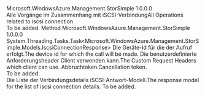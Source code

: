 <Type Name="IIscsiConnectionDetailsOperations" FullName="Microsoft.WindowsAzure.Management.StorSimple.IIscsiConnectionDetailsOperations">
  <TypeSignature Language="C#" Value="public interface IIscsiConnectionDetailsOperations" />
  <TypeSignature Language="ILAsm" Value=".class public interface auto ansi abstract IIscsiConnectionDetailsOperations" />
  <TypeSignature Language="DocId" Value="T:Microsoft.WindowsAzure.Management.StorSimple.IIscsiConnectionDetailsOperations" />
  <TypeSignature Language="VB.NET" Value="Public Interface IIscsiConnectionDetailsOperations" />
  <TypeSignature Language="F#" Value="type IIscsiConnectionDetailsOperations = interface" />
  <AssemblyInfo>
    <AssemblyName>Microsoft.WindowsAzure.Management.StorSimple</AssemblyName>
    <AssemblyVersion>1.0.0.0</AssemblyVersion>
  </AssemblyInfo>
  <Interfaces />
  <Docs>
    <summary>
            <span data-ttu-id="f19d2-101">Alle Vorgänge im Zusammenhang mit iSCSI-Verbindung</span><span class="sxs-lookup"><span data-stu-id="f19d2-101">All Operations related to iscsi connection</span></span>
            </summary>
    <remarks>To be added.</remarks>
  </Docs>
  <Members>
    <Member MemberName="GetAsync">
      <MemberSignature Language="C#" Value="public System.Threading.Tasks.Task&lt;Microsoft.WindowsAzure.Management.StorSimple.Models.IscsiConnectionResponse&gt; GetAsync (string deviceId, Microsoft.WindowsAzure.Management.StorSimple.Models.CustomRequestHeaders customRequestHeaders, System.Threading.CancellationToken cancellationToken);" />
      <MemberSignature Language="ILAsm" Value=".method public hidebysig newslot virtual instance class System.Threading.Tasks.Task`1&lt;class Microsoft.WindowsAzure.Management.StorSimple.Models.IscsiConnectionResponse&gt; GetAsync(string deviceId, class Microsoft.WindowsAzure.Management.StorSimple.Models.CustomRequestHeaders customRequestHeaders, valuetype System.Threading.CancellationToken cancellationToken) cil managed" />
      <MemberSignature Language="DocId" Value="M:Microsoft.WindowsAzure.Management.StorSimple.IIscsiConnectionDetailsOperations.GetAsync(System.String,Microsoft.WindowsAzure.Management.StorSimple.Models.CustomRequestHeaders,System.Threading.CancellationToken)" />
      <MemberSignature Language="F#" Value="abstract member GetAsync : string * Microsoft.WindowsAzure.Management.StorSimple.Models.CustomRequestHeaders * System.Threading.CancellationToken -&gt; System.Threading.Tasks.Task&lt;Microsoft.WindowsAzure.Management.StorSimple.Models.IscsiConnectionResponse&gt;" Usage="iIscsiConnectionDetailsOperations.GetAsync (deviceId, customRequestHeaders, cancellationToken)" />
      <MemberType>Method</MemberType>
      <AssemblyInfo>
        <AssemblyName>Microsoft.WindowsAzure.Management.StorSimple</AssemblyName>
        <AssemblyVersion>1.0.0.0</AssemblyVersion>
      </AssemblyInfo>
      <ReturnValue>
        <ReturnType>System.Threading.Tasks.Task&lt;Microsoft.WindowsAzure.Management.StorSimple.Models.IscsiConnectionResponse&gt;</ReturnType>
      </ReturnValue>
      <Parameters>
        <Parameter Name="deviceId" Type="System.String" />
        <Parameter Name="customRequestHeaders" Type="Microsoft.WindowsAzure.Management.StorSimple.Models.CustomRequestHeaders" />
        <Parameter Name="cancellationToken" Type="System.Threading.CancellationToken" />
      </Parameters>
      <Docs>
        <param name="deviceId">
            <span data-ttu-id="f19d2-102">Die Geräte-Id für die der Aufruf erfolgt.</span><span class="sxs-lookup"><span data-stu-id="f19d2-102">The device id for which the call will be made.</span></span>
            </param>
        <param name="customRequestHeaders">
            <span data-ttu-id="f19d2-103">Die benutzerdefinierte Anforderungsheader Client verwenden kann.</span><span class="sxs-lookup"><span data-stu-id="f19d2-103">The Custom Request Headers which client can use.</span></span>
            </param>
        <param name="cancellationToken">
            <span data-ttu-id="f19d2-104">Abbruchtoken.</span><span class="sxs-lookup"><span data-stu-id="f19d2-104">Cancellation token.</span></span>
            </param>
        <summary>To be added.</summary>
        <returns>
            <span data-ttu-id="f19d2-105">Die Liste der Verbindungsdetails iSCSI-Antwort-Modell.</span><span class="sxs-lookup"><span data-stu-id="f19d2-105">The response model for the list of iscsi connection details.</span></span>
            </returns>
        <remarks>To be added.</remarks>
      </Docs>
    </Member>
  </Members>
</Type>